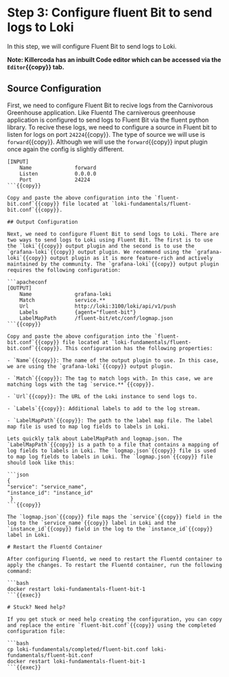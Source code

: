 # Step 3: Configure fluent Bit to send logs to Loki

In this step, we will configure Fluent Bit to send logs to Loki.

**Note: Killercoda has an inbuilt Code editor which can be accessed via the `Editor`{{copy}} tab.**

## Source Configuration

First, we need to configure Fluent Bit to recive logs from the Carnivorous Greenhouse application. Like Fluentd The carniverous greenhouse application is configured to send logs to Fluent Bit via the fluent python library. To recive these logs, we need to configure a source in Fluent bit to listen for logs on port `24224`{{copy}}. The type of source we will use is `forward`{{copy}}. Although we will use the `forward`{{copy}} input plugin once again the config is slightly different.

```apacheconf
[INPUT]
    Name              forward
    Listen            0.0.0.0
    Port              24224
```{{copy}}

Copy and paste the above configuration into the `fluent-bit.conf`{{copy}} file located at `loki-fundamentals/fluent-bit.conf`{{copy}}.

## Output Configuration

Next, we need to configure Fluent Bit to send logs to Loki. There are two ways to send logs to Loki using Fluent Bit. The first is to use the `loki`{{copy}} output plugin and the second is to use the `grafana-loki`{{copy}} output plugin. We recommend using the `grafana-loki`{{copy}} output plugin as it is more feature-rich and actively maintained by the community. The `grafana-loki`{{copy}} output plugin requires the following configuration:

```apacheconf
[OUTPUT]
    Name              grafana-loki
    Match             service.**
    Url               http://loki:3100/loki/api/v1/push
    Labels            {agent="fluent-bit"}
    LabelMapPath      /fluent-bit/etc/conf/logmap.json
```{{copy}}

Copy and paste the above configuration into the `fluent-bit.conf`{{copy}} file located at `loki-fundamentals/fluent-bit.conf`{{copy}}. This configuration has the following properties:

- `Name`{{copy}}: The name of the output plugin to use. In this case, we are using the `grafana-loki`{{copy}} output plugin.

- `Match`{{copy}}: The tag to match logs with. In this case, we are matching logs with the tag `service.**`{{copy}}.

- `Url`{{copy}}: The URL of the Loki instance to send logs to.

- `Labels`{{copy}}: Additional labels to add to the log stream.

- `LabelMapPath`{{copy}}: The path to the label map file. The label map file is used to map log fields to labels in Loki.

Lets quickly talk about LabelMapPath and logmap.json. The `LabelMapPath`{{copy}} is a path to a file that contains a mapping of log fields to labels in Loki. The `logmap.json`{{copy}} file is used to map log fields to labels in Loki. The `logmap.json`{{copy}} file should look like this:

```json
{
"service": "service_name",
"instance_id": "instance_id"
 }
```{{copy}}

The `logmap.json`{{copy}} file maps the `service`{{copy}} field in the log to the `service_name`{{copy}} label in Loki and the `instance_id`{{copy}} field in the log to the `instance_id`{{copy}} label in Loki.

# Restart the Fluentd Container

After configuring Fluentd, we need to restart the Fluentd container to apply the changes. To restart the Fluentd container, run the following command:

```bash
docker restart loki-fundamentals-fluent-bit-1
```{{exec}}

# Stuck? Need help?

If you get stuck or need help creating the configuration, you can copy and replace the entire `fluent-bit.conf`{{copy}} using the completed configuration file:

```bash
cp loki-fundamentals/completed/fluent-bit.conf loki-fundamentals/fluent-bit.conf
docker restart loki-fundamentals-fluent-bit-1
```{{exec}}
